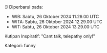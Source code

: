 ⏰ Diperbarui pada:
- WIB: Sabtu, 26 Oktober 2024 11.29.00 UTC
- WITA: Sabtu, 26 Oktober 2024 12.29.00 UTC
- WIT: Sabtu, 26 Oktober 2024 13.29.00 UTC

Kutipan Inspiratif:
"Cant talk, telepathy only!"


Kategori: funny

